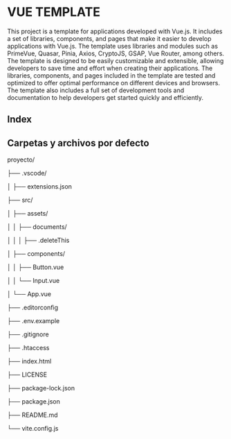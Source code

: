 # VUE TEMPLATE

This project is a template for applications developed with Vue.js. It includes a set of libraries, components, and pages that make it easier to develop applications with Vue.js. The template uses libraries and modules such as PrimeVue, Quasar, Pinia, Axios, CryptoJS, GSAP, Vue Router, among others. The template is designed to be easily customizable and extensible, allowing developers to save time and effort when creating their applications. The libraries, components, and pages included in the template are tested and optimized to offer optimal performance on different devices and browsers. The template also includes a full set of development tools and documentation to help developers get started quickly and efficiently.

## Index

## Carpetas y archivos por defecto

proyecto/

├── .vscode/

│ ├── extensions.json

├── src/

│ ├── assets/

│ │ ├── documents/

│ │ │ ├── .deleteThis

│ ├── components/

│ │ ├── Button.vue

│ │ └── Input.vue

│ └── App.vue

├── .editorconfig

├── .env.example

├── .gitignore

├── .htaccess

├── index.html

├── LICENSE

├── package-lock.json

├── package.json

├── README.md

└── vite.config.js

